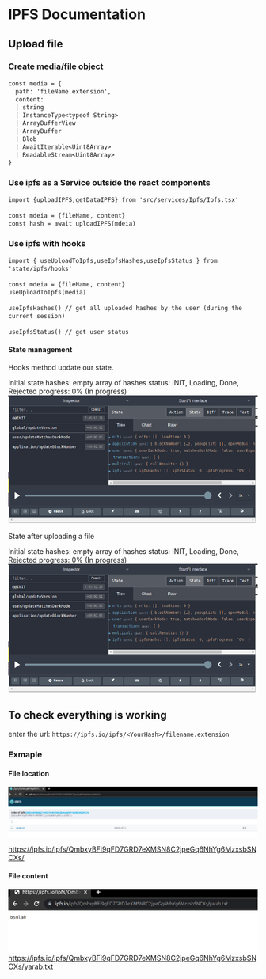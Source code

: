 # IPFS Documentation

## Upload file

### Create media/file object

```
const media = {
  path: 'fileName.extension',
  content:
  | string
  | InstanceType<typeof String>
  | ArrayBufferView
  | ArrayBuffer
  | Blob
  | AwaitIterable<Uint8Array>
  | ReadableStream<Uint8Array>
}
```

### Use ipfs as a Service outside the react components

```
import {uploadIPFS,getDataIPFS} from 'src/services/Ipfs/Ipfs.tsx'

const mdeia = {fileName, content}
const hash = await uploadIPFS(mdeia)
```

### Use ipfs with hooks

```
import { useUploadToIpfs,useIpfsHashes,useIpfsStatus } from 'state/ipfs/hooks'

const mdeia = {fileName, content}
useUploadToIpfs(media)

useIpfsHashes() // get all uploaded hashes by the user (during the current session)

useIpfsStatus() // get user status
```

#### State management

Hooks method update our state.

Initial state
hashes: empty array of hashes
status: INIT, Loading, Done, Rejected
progress: 0% (In progress)
![no image found](./images/IPFS_INIT_State.png)

State after uploading a file

Initial state
hashes: empty array of hashes
status: INIT, Loading, Done, Rejected
progress: 0% (In progress)
![no image found](./images/IPFS_INIT_State.png)

## To check everything is working

enter the url: `https://ipfs.io/ipfs/<YourHash>/filename.extension`

### Exmaple

#### File location

![no image found](./images/ipfs_file_location.png)

https://ipfs.io/ipfs/QmbxyBFi9qFD7GRD7eXMSN8C2jpeGq6NhYg6MzxsbSNCXs/

#### File content

![no image found](./images/ipfs_file_content.png)
https://ipfs.io/ipfs/QmbxyBFi9qFD7GRD7eXMSN8C2jpeGq6NhYg6MzxsbSNCXs/yarab.txt
